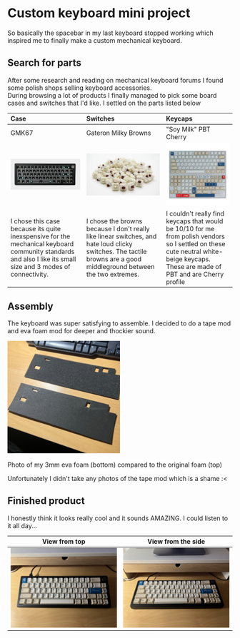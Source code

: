 # Custom keyboard mini project
So basically the spacebar in my last keyboard stopped working which inspired me to finally make a custom mechanical keyboard.

## Search for parts
After some research and reading on mechanical keyboard forums I found some polish shops selling keyboard accessories.  
During browsing a lot of products I finally managed to pick some board cases and switches that I'd like. I settled on the parts listed below

Case  |  Switches  |  Keycaps
:----|:----|:----
GMK67  |  Gateron Milky Browns  |  "Soy Milk" PBT Cherry
![](Photos/case.png)  |  ![](Photos/switches.png)  |  ![](Photos/keycaps.png)  
I chose this case because its quite inexspensive for the mechanical keyboard community standards and also I like its small size and 3 modes of connectivity.  |  I chose the browns because I don't really like linear switches, and hate loud clicky switches. The tactile browns are a good middleground between the two extremes.  |  I couldn't really find keycaps that would be 10/10 for me from polish vendors so I settled on these cute neutral white-beige keycaps. These are made of PBT and are Cherry profile

## Assembly
The keyboard was super satisfying to assemble. I decided to do a tape mod and eva foam mod for deeper and thockier sound.  
  
<img src="Photos/eva-foam.png" alt="Eva foam mod" width=50%>
  
Photo of my 3mm eva foam (bottom) compared to the original foam (top)  
  
Unfortunately I didn't take any photos of the tape mod which is a shame :<

## Finished product  
I honestly think it looks really cool and it sounds AMAZING. I could listen to it all day...

  View from top                 |  View from the side
:------------------------------:|:-------------------------:
  ![](Photos/keyboard-top.png)  |  ![](Photos/keyboard-side.png)



